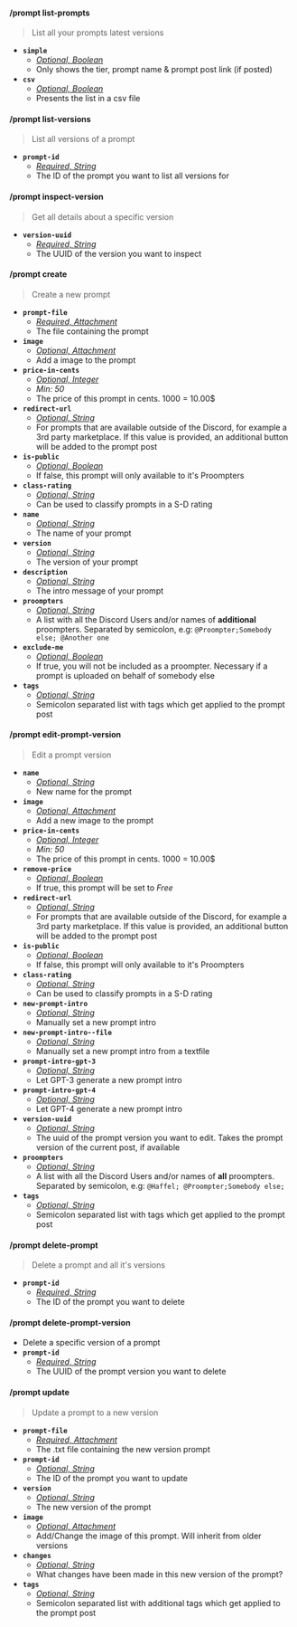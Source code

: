 #### /prompt list-prompts
> List all your prompts latest versions
- **`simple`**
  - *[Optional, Boolean](proompter-documentation/guides/Quickstart/Slash%20Commands.md####Boolean)*
  - Only shows the tier, prompt name & prompt post link (if posted)
- **`csv`**
  - *[Optional, Boolean](proompter-documentation/guides/Quickstart/Slash%20Commands.md####Boolean)*
  - Presents the list in a csv file

#### /prompt list-versions
> List all versions of a prompt
- **`prompt-id`**
  - *[Required, String](proompter-documentation/guides/Quickstart/Slash%20Commands.md####String)*
  - The ID of the prompt you want to list all versions for

#### /prompt inspect-version
> Get all details about a specific version
- **`version-uuid`**
  - *[Required, String](proompter-documentation/guides/Quickstart/Slash%20Commands.md####String)*
  - The UUID of the version you want to inspect

#### /prompt create
> Create a new prompt
- **`prompt-file`**
  - *[Required, Attachment](proompter-documentation/guides/Quickstart/Slash%20Commands.md####Attachment)*
  - The file containing the prompt
- **`image`**
  - *[Optional, Attachment](proompter-documentation/guides/Quickstart/Slash%20Commands.md####Attachment)*
  - Add a image to the prompt
- **`price-in-cents`**
  - *[Optional, Integer](proompter-documentation/guides/Quickstart/Slash%20Commands.md####Integer)*
  - *Min: 50*
  - The price of this prompt in cents. 1000 = 10.00$
- **`redirect-url`**
  - *[Optional, String](proompter-documentation/guides/Quickstart/Slash%20Commands.md####String)*
  - For prompts that are available outside of the Discord, for example a 3rd party marketplace. If this value is provided, an additional button will be added to the prompt post
- **`is-public`**
  - *[Optional, Boolean](proompter-documentation/guides/Quickstart/Slash%20Commands.md####Boolean)*
  - If false, this prompt will only available to it's Proompters
- **`class-rating`**
  - *[Optional, String](proompter-documentation/guides/Quickstart/Slash%20Commands.md####String)*
  - Can be used to classify prompts in a S-D rating
- **`name`**
  - *[Optional, String](proompter-documentation/guides/Quickstart/Slash%20Commands.md####String)*
  - The name of your prompt
- **`version`**
  - *[Optional, String](proompter-documentation/guides/Quickstart/Slash%20Commands.md####String)*
  - The version of your prompt
- **`description`**
  - *[Optional, String](proompter-documentation/guides/Quickstart/Slash%20Commands.md####String)*
  - The intro message of your prompt
- **`proompters`**
  - *[Optional, String](proompter-documentation/guides/Quickstart/Slash%20Commands.md####String)*
  - A list with all the Discord Users and/or names of **additional** proompters. Separated by semicolon, e.g: `@Proompter;Somebody else; @Another one`
- **`exclude-me`**
  - *[Optional, Boolean](proompter-documentation/guides/Quickstart/Slash%20Commands.md####Boolean)*
  - If true, you will not be included as a proompter. Necessary if a prompt is uploaded on behalf of somebody else
- **`tags`**
  - *[Optional, String](proompter-documentation/guides/Quickstart/Slash%20Commands.md####String)*
  - Semicolon separated list with tags which get applied to the prompt post

#### /prompt edit-prompt-version
> Edit a prompt version
- **`name`**
  - *[Optional, String](proompter-documentation/guides/Quickstart/Slash%20Commands.md####String)*
  - New name for the prompt
- **`image`**
  - *[Optional, Attachment](proompter-documentation/guides/Quickstart/Slash%20Commands.md####Attachment)*
  - Add a new image to the prompt
- **`price-in-cents`**
  - *[Optional, Integer](proompter-documentation/guides/Quickstart/Slash%20Commands.md####Integer)*
  - *Min: 50*
  - The price of this prompt in cents. 1000 = 10.00$
- **`remove-price`**
  - *[Optional, Boolean](proompter-documentation/guides/Quickstart/Slash%20Commands.md####Boolean)*
  - If true, this prompt will be set to *Free*
- **`redirect-url`**
  - *[Optional, String](proompter-documentation/guides/Quickstart/Slash%20Commands.md####String)*
  - For prompts that are available outside of the Discord, for example a 3rd party marketplace. If this value is provided, an additional button will be added to the prompt post
- **`is-public`**
  - *[Optional, Boolean](proompter-documentation/guides/Quickstart/Slash%20Commands.md####Boolean)*
  - If false, this prompt will only available to it's Proompters
- **`class-rating`**
  - *[Optional, String](proompter-documentation/guides/Quickstart/Slash%20Commands.md####String)*
  - Can be used to classify prompts in a S-D rating
- **`new-prompt-intro`**
  - *[Optional, String](proompter-documentation/guides/Quickstart/Slash%20Commands.md####String)*
  - Manually set a new prompt intro
- **`new-prompt-intro--file`**
  - *[Optional, String](proompter-documentation/guides/Quickstart/Slash%20Commands.md####String)*
  - Manually set a new prompt intro from a textfile
- **`prompt-intro-gpt-3`**
  - *[Optional, String](proompter-documentation/guides/Quickstart/Slash%20Commands.md####String)*
  - Let GPT-3 generate a new prompt intro
- **`prompt-intro-gpt-4`**
  - *[Optional, String](proompter-documentation/guides/Quickstart/Slash%20Commands.md####String)*
  - Let GPT-4 generate a new prompt intro
- **`version-uuid`**
  - *[Optional, String](proompter-documentation/guides/Quickstart/Slash%20Commands.md####String)*
  - The uuid of the prompt version you want to edit. Takes the prompt version of the current post, if available
- **`proompters`**
  - *[Optional, String](proompter-documentation/guides/Quickstart/Slash%20Commands.md####String)*
  - A list with all the Discord Users and/or names of **all** proompters. Separated by semicolon, e.g: `@Haffel; @Proompter;Somebody else;`
- **`tags`**
  - *[Optional, String](proompter-documentation/guides/Quickstart/Slash%20Commands.md####String)*
  - Semicolon separated list with tags which get applied to the prompt post

#### /prompt delete-prompt
> Delete a prompt and all it's versions
- **`prompt-id`**
  - *[Required, String](proompter-documentation/guides/Quickstart/Slash%20Commands.md####String)*
  - The ID of the prompt you want to delete

#### /prompt delete-prompt-version
- Delete a specific version of a prompt
- **`prompt-id`**
  - *[Required, String](proompter-documentation/guides/Quickstart/Slash%20Commands.md####String)*
  - The UUID of the prompt version you want to delete

#### /prompt update
> Update a prompt to a new version
- **`prompt-file`**
  - *[Required, Attachment](proompter-documentation/guides/Quickstart/Slash%20Commands.md####Attachment)*
  - The .txt file containing the new version prompt
- **`prompt-id`**
  - *[Optional, String](proompter-documentation/guides/Quickstart/Slash%20Commands.md####String)*
  - The ID of the prompt you want to update
- **`version`**
  - *[Optional, String](proompter-documentation/guides/Quickstart/Slash%20Commands.md####String)*
  - The new version of the prompt
- **`image`**
  - *[Optional, Attachment](proompter-documentation/guides/Quickstart/Slash%20Commands.md####Attachment)*
  - Add/Change the image of this prompt. Will inherit from older versions
- **`changes`**
  - *[Optional, String](proompter-documentation/guides/Quickstart/Slash%20Commands.md####String)*
  - What changes have been made in this new version of the prompt?
- **`tags`**
  - *[Optional, String](proompter-documentation/guides/Quickstart/Slash%20Commands.md####String)*
  - Semicolon separated list with additional tags which get applied to the prompt post
